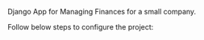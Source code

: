 Django App for Managing Finances for a small company.

Follow below steps to configure the project:


